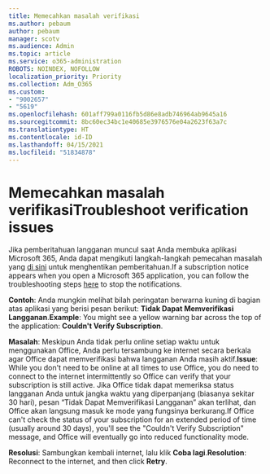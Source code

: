 ```yaml
---
title: Memecahkan masalah verifikasi
ms.author: pebaum
author: pebaum
manager: scotv
ms.audience: Admin
ms.topic: article
ms.service: o365-administration
ROBOTS: NOINDEX, NOFOLLOW
localization_priority: Priority
ms.collection: Adm_O365
ms.custom:
- "9002657"
- "5619"
ms.openlocfilehash: 601aff799a0116fb5d86e8adb746964ab9645a16
ms.sourcegitcommit: 8bc60ec34bc1e40685e3976576e04a2623f63a7c
ms.translationtype: HT
ms.contentlocale: id-ID
ms.lasthandoff: 04/15/2021
ms.locfileid: "51834878"
---
```

# <a name="troubleshoot-verification-issues"></a><span data-ttu-id="ea210-102">Memecahkan masalah verifikasi</span><span class="sxs-lookup"><span data-stu-id="ea210-102">Troubleshoot verification issues</span></span>

<span data-ttu-id="ea210-103">Jika pemberitahuan langganan muncul saat Anda membuka aplikasi Microsoft 365, Anda dapat mengikuti langkah-langkah pemecahan masalah yang [di sini](https://support.office.com/article/a-subscription-notice-appears-when-i-open-a-microsoft-365-application-4cabe32c-f594-4c0e-9191-3d3ade10cceb) untuk menghentikan pemberitahuan.</span><span class="sxs-lookup"><span data-stu-id="ea210-103">If a subscription notice appears when you open a Microsoft 365 application, you can follow the troubleshooting steps [here](https://support.office.com/article/a-subscription-notice-appears-when-i-open-a-microsoft-365-application-4cabe32c-f594-4c0e-9191-3d3ade10cceb) to stop the notifications.</span></span>

<span data-ttu-id="ea210-104">**Contoh**: Anda mungkin melihat bilah peringatan berwarna kuning di bagian atas aplikasi yang berisi pesan berikut: **Tidak Dapat Memverifikasi Langganan**.</span><span class="sxs-lookup"><span data-stu-id="ea210-104">**Example**: You might see a yellow warning bar across the top of the application: **Couldn't Verify Subscription**.</span></span>

<span data-ttu-id="ea210-105">**Masalah**: Meskipun Anda tidak perlu online setiap waktu untuk menggunakan Office, Anda perlu tersambung ke internet secara berkala agar Office dapat memverifikasi bahwa langganan Anda masih aktif.</span><span class="sxs-lookup"><span data-stu-id="ea210-105">**Issue**: While you don't need to be online at all times to use Office, you do need to connect to the internet intermittently so Office can verify that your subscription is still active.</span></span> <span data-ttu-id="ea210-106">Jika Office tidak dapat memeriksa status langganan Anda untuk jangka waktu yang diperpanjang (biasanya sekitar 30 hari), pesan “Tidak Dapat Memverifikasi Langganan” akan terlihat, dan Office akan langsung masuk ke mode yang fungsinya berkurang.</span><span class="sxs-lookup"><span data-stu-id="ea210-106">If Office can't check the status of your subscription for an extended period of time (usually around 30 days), you'll see the "Couldn't Verify Subscription" message, and Office will eventually go into reduced functionality mode.</span></span>

<span data-ttu-id="ea210-107">**Resolusi**: Sambungkan kembali internet, lalu klik **Coba lagi**.</span><span class="sxs-lookup"><span data-stu-id="ea210-107">**Resolution**: Reconnect to the internet, and then click **Retry**.</span></span>
